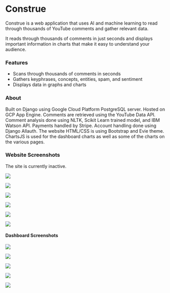 # Construe
Construe is a web application that uses AI and machine learning to read through thousands of YouTube comments and gather relevant data.

It reads through thousands of comments in just seconds and displays important information in charts that make it easy to understand your audience. 

### Features
- Scans through thousands of comments in seconds
- Gathers keyphrases, concepts, entities, spam, and sentiment
- Displays data in graphs and charts

### About
Built on Django using Google Cloud Platform PostgreSQL server.  Hosted on GCP App Engine.  Comments are retrieved using the YouTube Data API.  Comment analysis done using NLTK, Scikit Learn trained model, and IBM Watson API.  Payments handled by Stripe.  Account handling done using Django Allauth.  The website HTML/CSS is using Bootstrap and Evie theme.  ChartsJS is used for the dashboard charts as well as some of the charts on the various pages.

### Website Screenshots
The site is currently inactive.

![](Screenshots/Screen%20Shot%202019-10-02%20at%203.55.22%20PM.png)

![](Screenshots/Screen%20Shot%202019-10-02%20at%203.55.31%20PM.png)

![](Screenshots/Screen%20Shot%202019-10-02%20at%203.55.39%20PM.png)

![](Screenshots/Screen%20Shot%202019-10-02%20at%203.56.00%20PM.png)

![](Screenshots/Screen%20Shot%202019-10-02%20at%203.56.11%20PM.png)

![](Screenshots/Screen%20Shot%202019-10-02%20at%203.56.30%20PM.png)

#### Dashboard Screenshots

![](Screenshots/Screen%20Shot%202019-10-02%20at%204.11.14%20PM.png)

![](Screenshots/Screen%20Shot%202019-10-02%20at%204.11.27%20PM.png)

![](Screenshots/Screen%20Shot%202019-10-02%20at%204.11.35%20PM.png)

![](Screenshots/Screen%20Shot%202019-10-02%20at%204.11.53%20PM.png)

![](Screenshots/Screen%20Shot%202019-10-02%20at%204.12.03%20PM.png)

 
